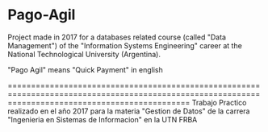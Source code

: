 # Pago-Agil

Project made in 2017 for a databases related course (called "Data Management") of the "Information Systems Engineering" career at the National Technological University (Argentina).

"Pago Agil" means "Quick Payment" in english

===================================================================================================================================================
Trabajo Practico realizado en el año 2017 para la materia "Gestion de Datos" de la carrera "Ingenieria en Sistemas de Informacion" en la UTN FRBA

